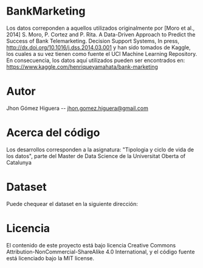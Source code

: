 # BankMarketing

Los datos correponden a aquellos utilizados originalmente por [Moro et al., 2014] S. Moro, P. Cortez and P. Rita. A Data-Driven Approach to Predict the Success of Bank Telemarketing. Decision Support Systems, In press, http://dx.doi.org/10.1016/j.dss.2014.03.001 y han sido tomados de Kaggle, los cuales a su vez tienen como fuente el UCI Machine Learning Repository. En consecuencia, los datos aquí utilizados pueden ser encontrados en: https://www.kaggle.com/henriqueyamahata/bank-marketing 


# Autor

Jhon Gómez Higuera -- jhon.gomez.higuera@gmail.com


# Acerca del código

Los desarrollos corresponden a la asignatura: "Tipologia y ciclo de vida de los datos", parte del Master de Data Science de la 
Universitat Oberta of Catalunya


# Dataset

Puede chequear el dataset en la siguiente dirección:


# Licencia

El contenido de este proyecto está bajo licencia Creative Commons Attribution-NonCommercial-ShareAlike 4.0 International, y el código fuente está licenciado bajo la MIT license.
